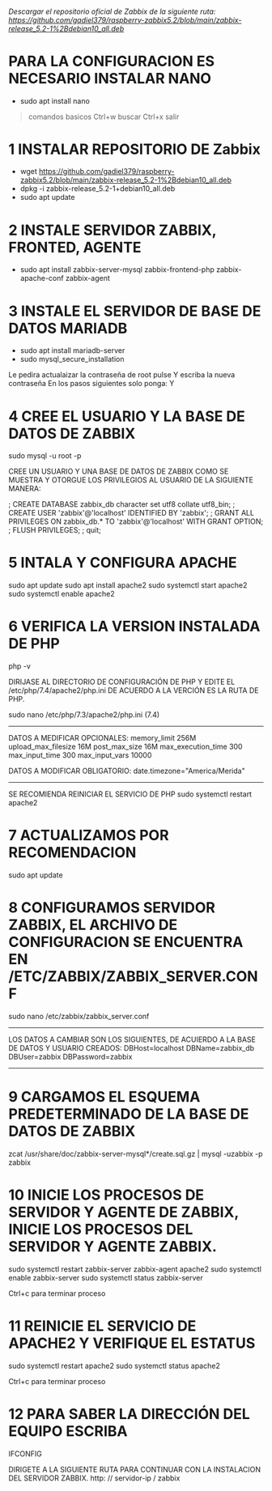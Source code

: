 ###### Descargar el repositorio oficial de Zabbix de la siguiente ruta: https://github.com/gadiel379/raspberry-zabbix5.2/blob/main/zabbix-release_5.2-1%2Bdebian10_all.deb
 
 # PARA LA CONFIGURACION ES NECESARIO INSTALAR NANO
  * sudo apt install nano
 
>  comandos basicos
> Ctrl+w buscar
> Ctrl+x salir
  
 
# 1 INSTALAR REPOSITORIO DE Zabbix
* wget https://github.com/gadiel379/raspberry-zabbix5.2/blob/main/zabbix-release_5.2-1%2Bdebian10_all.deb
* dpkg -i zabbix-release_5.2-1+debian10_all.deb
* sudo apt update
 
 
# 2 INSTALE SERVIDOR ZABBIX, FRONTED, AGENTE
* sudo apt install zabbix-server-mysql zabbix-frontend-php zabbix-apache-conf zabbix-agent


# 3 INSTALE EL SERVIDOR DE BASE DE DATOS MARIADB
* sudo apt install mariadb-server
* sudo mysql_secure_installation

 Le pedira actualaizar la contraseña de root pulse Y escriba la nueva contraseña
 En los pasos siguientes solo ponga: Y
  
  
# 4 CREE EL USUARIO Y LA BASE DE DATOS DE ZABBIX
 sudo mysql -u root -p

CREE UN USUARIO Y UNA BASE DE DATOS DE ZABBIX COMO SE MUESTRA Y OTORGUE LOS PRIVILEGIOS
AL USUARIO DE LA SIGUIENTE MANERA:

; CREATE DATABASE zabbix_db character set utf8 collate utf8_bin;
; CREATE USER 'zabbix'@'localhost' IDENTIFIED BY 'zabbix';
; GRANT ALL PRIVILEGES ON zabbix_db.* TO 'zabbix'@'localhost' WITH GRANT OPTION;
; FLUSH PRIVILEGES;
; quit;


# 5 INTALA Y CONFIGURA APACHE
 sudo apt update
 sudo apt install  apache2 
 sudo systemctl start apache2
 sudo systemctl enable apache2


# 6 VERIFICA LA VERSION INSTALADA DE PHP
 php -v

DIRIJASE AL DIRECTORIO DE CONFIGURACIÓN DE PHP Y EDITE EL /etc/php/7.4/apache2/php.ini 
DE ACUERDO A LA VERCIÓN ES LA RUTA DE PHP.

 sudo nano /etc/php/7.3/apache2/php.ini   (7.4)
 
******************************************
DATOS A MEDIFICAR OPCIONALES:
memory_limit 256M
upload_max_filesize 16M
post_max_size 16M
max_execution_time 300
max_input_time 300
max_input_vars 10000

DATOS A MODIFICAR OBLIGATORIO:
date.timezone="America/Merida"
*******************************************

SE RECOMIENDA REINICIAR EL SERVICIO DE PHP
sudo systemctl restart apache2


# 7 ACTUALIZAMOS POR RECOMENDACION
 sudo apt update


# 8 CONFIGURAMOS SERVIDOR ZABBIX, EL ARCHIVO DE CONFIGURACION SE ENCUENTRA EN /ETC/ZABBIX/ZABBIX_SERVER.CONF
 sudo nano /etc/zabbix/zabbix_server.conf
 
*********************************************************************************************
LOS DATOS A CAMBIAR SON LOS SIGUIENTES, DE ACUIERDO A LA BASE DE DATOS Y USUARIO CREADOS:
DBHost=localhost
DBName=zabbix_db
DBUser=zabbix
DBPassword=zabbix
*********************************************************************************************


# 9 CARGAMOS EL ESQUEMA PREDETERMINADO DE LA BASE DE DATOS DE ZABBIX
zcat /usr/share/doc/zabbix-server-mysql*/create.sql.gz | mysql -uzabbix -p zabbix


# 10 INICIE LOS PROCESOS DE SERVIDOR Y AGENTE DE ZABBIX, INICIE LOS PROCESOS  DEL SERVIDOR  Y AGENTE ZABBIX.
 sudo systemctl restart zabbix-server zabbix-agent apache2
 sudo systemctl enable zabbix-server
 sudo systemctl status zabbix-server

Ctrl+c para terminar proceso


# 11 REINICIE EL SERVICIO DE APACHE2 Y VERIFIQUE EL ESTATUS
 sudo systemctl restart apache2
 sudo systemctl status apache2

Ctrl+c para terminar proceso


# 12 PARA SABER LA DIRECCIÓN DEL EQUIPO ESCRIBA
IFCONFIG

DIRIGETE A LA SIGUIENTE RUTA PARA CONTINUAR CON LA INSTALACION DEL SERVIDOR ZABBIX.
http: // servidor-ip / zabbix
